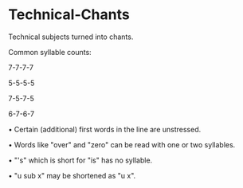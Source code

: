 # Technical-Chants
Technical subjects turned into chants.

Common syllable counts:

7-7-7-7 

5-5-5-5 

7-5-7-5 

6-7-6-7  


• Certain (additional) first words in the line are unstressed.

• Words like "over" and "zero" can be read with one or two syllables. 

• "'s" which is short for "is" has no syllable. 

• "u sub x" may be shortened as "u x". 
